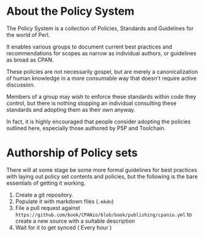 # About the Policy System

The Policy System is a collection of Policies, Standards and Guidelines for the
world of Perl.

It enables various groups to document current best practices and
recommendations for scopes as narrow as individual authors, or guidelines as
broad as CPAN.

These policies are not necessarily gospel, but are merely a canonicalization
of human knowledge in a more consumable way that doesn't require active
discussion.

Members of a group may wish to enforce these standards within code they
control, but there is nothing stopping an individual consulting these standards
and adopting them as their own anyway.

In fact, it is highly encouraged that people consider adopting the policies
outlined here, especially those authored by P5P and Toolchain.

# Authorship of Policy sets

There will at some stage be some more formal guidelines for best practices with
laying out policy set contents and policies, but the following is the bare
essentials of getting it working.

1. Create a git repository.
2. Populate it with markdown files (`.mkdn`)
3. File a pull request against `https://github.com/book/CPANio/blob/book/publishing/cpanio.yml`
to create a new source with a suitable description
4. Wait for it to get synced ( Every hour )


